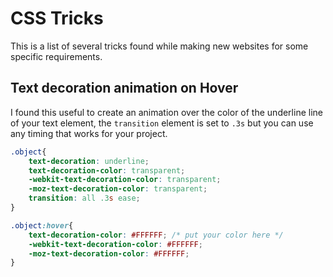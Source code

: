 # CSS Tricks 

This is a list of several tricks found while making new websites for some specific requirements.

## Text decoration animation on Hover

I found this useful to create an animation over the color of the underline line of your text element, the `transition` element is set to `.3s` but you can use any timing that works for your project. 

```css
.object{
    text-decoration: underline;
    text-decoration-color: transparent;
    -webkit-text-decoration-color: transparent;
    -moz-text-decoration-color: transparent;
    transition: all .3s ease;
}

.object:hover{
    text-decoration-color: #FFFFFF; /* put your color here */
    -webkit-text-decoration-color: #FFFFFF;
    -moz-text-decoration-color: #FFFFFF;
}
```
